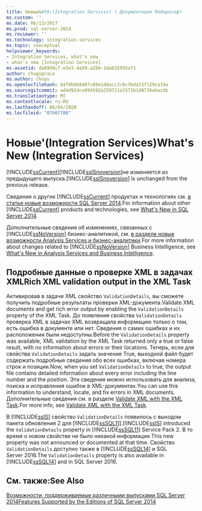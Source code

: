 ```yaml
---
title: Новые&#39;(Integration Services) | Документация Майкрософт
ms.custom: ''
ms.date: 06/13/2017
ms.prod: sql-server-2014
ms.reviewer: ''
ms.technology: integration-services
ms.topic: conceptual
helpviewer_keywords:
- Integration Services, what's new
- what's new [Integration Services]
ms.assetid: da6999c7-e5e3-4a59-a284-1da635995af1
author: chugugrace
ms.author: chugu
ms.openlocfilehash: 84f0b668407c89e1d6acc3c8cfbda73f129ca19a
ms.sourcegitcommit: ad4d92dce894592a259721a1571b1d8736abacdb
ms.translationtype: MT
ms.contentlocale: ru-RU
ms.lasthandoff: 08/04/2020
ms.locfileid: "87667780"
---
```

# <a name="what39s-new-integration-services"></a><span data-ttu-id="4bb2c-102">Новые&#39;(Integration Services)</span><span class="sxs-lookup"><span data-stu-id="4bb2c-102">What&#39;s New (Integration Services)</span></span>
  [!INCLUDE[ssCurrent](../includes/sscurrent-md.md)]<span data-ttu-id="4bb2c-103">[!INCLUDE[ssISnoversion](../includes/ssisnoversion-md.md)]не изменяется из предыдущего выпуска.</span><span class="sxs-lookup"><span data-stu-id="4bb2c-103">[!INCLUDE[ssISnoversion](../includes/ssisnoversion-md.md)] is unchanged from the previous release.</span></span>  
  
 <span data-ttu-id="4bb2c-104">Сведения о других [!INCLUDE[ssCurrent](../includes/sscurrent-md.md)] продуктах и технологиях см. [в статье новые возможности SQL Server 2014](../sql-server/what-s-new-in-sql-server-2016.md).</span><span class="sxs-lookup"><span data-stu-id="4bb2c-104">For information about other [!INCLUDE[ssCurrent](../includes/sscurrent-md.md)] products and technologies, see [What's New in SQL Server 2014](../sql-server/what-s-new-in-sql-server-2016.md).</span></span>  
  
 <span data-ttu-id="4bb2c-105">Дополнительные сведения об изменениях, связанных с [!INCLUDE[ssNoVersion](../includes/ssnoversion-md.md)] бизнес-аналитикой, см. [в разделе новые возможности Analysis Services и бизнес-аналитики](https://docs.microsoft.com/analysis-services/what-s-new-in-analysis-services).</span><span class="sxs-lookup"><span data-stu-id="4bb2c-105">For more information about changes related to [!INCLUDE[ssNoVersion](../includes/ssnoversion-md.md)] Business Intelligence, see [What's New in Analysis Services and Business Intelligence](https://docs.microsoft.com/analysis-services/what-s-new-in-analysis-services).</span></span>  
  
##  <a name="rich-xml-validation-output-in-the-xml-task"></a><a name="ValidateXML"></a> <span data-ttu-id="4bb2c-106">Подробные данные о проверке XML в задачах XML</span><span class="sxs-lookup"><span data-stu-id="4bb2c-106">Rich XML validation output in the XML Task</span></span>  
 <span data-ttu-id="4bb2c-107">Активировав в задаче XML свойство `ValidationDetails`, вы сможете получить подробные результаты проверки XML-документа.</span><span class="sxs-lookup"><span data-stu-id="4bb2c-107">Validate XML documents and get rich error output by enabling the `ValidationDetails` property of the XML Task.</span></span> <span data-ttu-id="4bb2c-108">До появления свойства `ValidationDetails` проверка XML в задачах XML возвращала информацию только о том, есть ошибка в документе или нет. Сведения о самих ошибках и их расположении были недоступны.</span><span class="sxs-lookup"><span data-stu-id="4bb2c-108">Before the `ValidationDetails` property was available, XML validation by the XML Task returned only a true or false result, with no information about errors or their locations.</span></span> <span data-ttu-id="4bb2c-109">Теперь, если для свойства `ValidationDetails` задать значение True, выходной файл будет содержать подробные сведения обо всех ошибках, включая номера строк и позиции.</span><span class="sxs-lookup"><span data-stu-id="4bb2c-109">Now, when you set `ValidationDetails` to true, the output file contains detailed information about every error including the line number and the position.</span></span> <span data-ttu-id="4bb2c-110">Эти сведения можно использовать для анализа, поиска и исправления ошибок в XML-документах.</span><span class="sxs-lookup"><span data-stu-id="4bb2c-110">You can use this information to understand, locate, and fix errors in XML documents.</span></span> <span data-ttu-id="4bb2c-111">Дополнительные сведения см. в разделе [Validate XML with the XML Task](control-flow/xml-task.md).</span><span class="sxs-lookup"><span data-stu-id="4bb2c-111">For more info, see [Validate XML with the XML Task](control-flow/xml-task.md).</span></span>  
  
 <span data-ttu-id="4bb2c-112">В [!INCLUDE[ssIS](../includes/ssis-md.md)] свойство `ValidationDetails` появилось с выходом пакета обновления 2 для [!INCLUDE[ssSQL11](../includes/sssql11-md.md)].</span><span class="sxs-lookup"><span data-stu-id="4bb2c-112">[!INCLUDE[ssIS](../includes/ssis-md.md)] introduced the `ValidationDetails` property in [!INCLUDE[ssSQL11](../includes/sssql11-md.md)] Service Pack 2.</span></span> <span data-ttu-id="4bb2c-113">В то время о новом свойстве не было никакой информации.</span><span class="sxs-lookup"><span data-stu-id="4bb2c-113">This new property was not announced or documented at that time.</span></span> <span data-ttu-id="4bb2c-114">Свойство `ValidationDetails` доступно также в [!INCLUDE[ssSQL14](../includes/sssql14-md.md)] и SQL Server 2016.</span><span class="sxs-lookup"><span data-stu-id="4bb2c-114">The `ValidationDetails` property is also available in [!INCLUDE[ssSQL14](../includes/sssql14-md.md)] and in SQL Server 2016.</span></span>  
  
## <a name="see-also"></a><span data-ttu-id="4bb2c-115">См. также:</span><span class="sxs-lookup"><span data-stu-id="4bb2c-115">See Also</span></span>  
 [<span data-ttu-id="4bb2c-116">Возможности, поддерживаемые различными выпусками SQL Server 2014</span><span class="sxs-lookup"><span data-stu-id="4bb2c-116">Features Supported by the Editions of SQL Server 2014</span></span>](../getting-started/features-supported-by-the-editions-of-sql-server-2014.md)  
  
  
